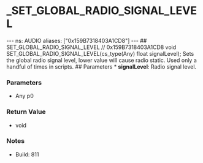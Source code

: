 # _SET_GLOBAL_RADIO_SIGNAL_LEVEL

--- ns: AUDIO aliases: ["0x159B7318403A1CD8"] --- ## SET_GLOBAL_RADIO_SIGNAL_LEVEL  // 0x159B7318403A1CD8 void SET_GLOBAL_RADIO_SIGNAL_LEVEL(cs_type(Any) float signalLevel);  Sets the global radio signal level, lower value will cause radio static. Used only a handful of times in scripts.  ## Parameters * **signalLevel**: Radio signal level.

### Parameters
* Any p0

### Return Value
* void

### Notes
* Build: 811

